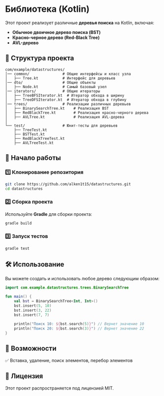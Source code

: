 # Библиотека (Kotlin)

Этот проект реализует различные **деревья поиска** на Kotlin, включая:
- **Обычное двоичное дерево поиска (BST)**
- **Красно-черное дерево (Red-Black Tree)**
- **AVL-дерево**

## 📂 Структура проекта
```
com/example/datastructures/
│── common/               # Общие интерфейсы и класс узла
│   ├── Tree.kt           # Интерфейс для деревьев
│── dto/                  # Общие объекты
│   ├── Node.kt           # Самый базовый узел
│── iterators/            # Общие итераторы
│   ├── TreeBFSIterator.kt  # Итератор обхода в ширину
│   ├── TreeDFSIterator.kt  # Итератор обхода в глубину
│── trees/                # Реализации различных деревьев
│   ├── BinarySearchTree.kt    # Реализация BST
│   ├── RedBlackTree.kt        # Реализация красно-черного дерева
│   ├── AVLTree.kt             # Реализация AVL-дерева
│
└── test/                 # Юнит-тесты для деревьев
    ├── TreeTest.kt
    ├── BSTTest.kt
    ├── RedBlackTreeTest.kt
    ├── AVLTreeTest.kt
```

## 🚀 Начало работы
### 1️⃣ Клонирование репозитория
```sh
git clone https://github.com/alken1t15/datastructures.git
cd datastructures
```

### 2️⃣ Сборка проекта
Используйте **Gradle** для сборки проекта:
```sh
gradle build
```

### 3️⃣ Запуск тестов
```sh
gradle test
```

## 🛠 Использование
Вы можете создать и использовать любое дерево следующим образом:
```kotlin
import com.example.datastructures.trees.BinarySearchTree

fun main() {
    val bst = BinarySearchTree<Int, Int>()
    bst.insert(5, 10)
    bst.insert(3, 22)
    bst.insert(7, 7)
    
    println("Поиск 10: ${bst.search(5)}") // Вернет значение 10
    println("Поиск 20: ${bst.search(3)}") // Вернет значение 22
}
```

## 📌 Возможности
✅ Вставка, удаление, поиск элементов, перебор элементов

## 📜 Лицензия
Этот проект распространяется под лицензией MIT.
